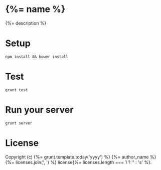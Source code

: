 {%= name %}
===========
{%= description %}

Setup
=====
```
npm install && bower install
```

Test
====
```
grunt test
```

Run your server
===============
```
grunt server
```

License
=======
Copyright (c) {%= grunt.template.today('yyyy') %} {%= author_name %} {%= licenses.join(', ') %} license{%= licenses.length === 1 ? '' : 's' %}.
